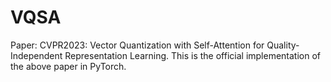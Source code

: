 # VQSA
Paper: CVPR2023: Vector Quantization with Self-Attention for Quality-Independent Representation Learning.
This is the official implementation of the above paper in PyTorch.
